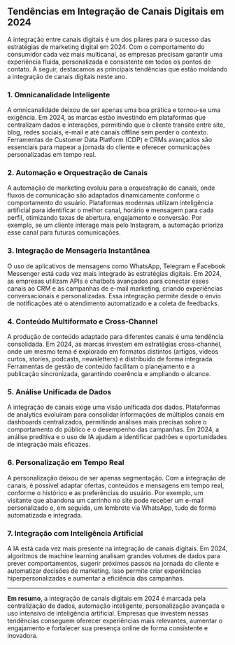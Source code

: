 
## Tendências em Integração de Canais Digitais em 2024

A integração entre canais digitais é um dos pilares para o sucesso das estratégias de marketing digital em 2024. Com o comportamento do consumidor cada vez mais multicanal, as empresas precisam garantir uma experiência fluida, personalizada e consistente em todos os pontos de contato. A seguir, destacamos as principais tendências que estão moldando a integração de canais digitais neste ano.

### 1. Omnicanalidade Inteligente

A omnicanalidade deixou de ser apenas uma boa prática e tornou-se uma exigência. Em 2024, as marcas estão investindo em plataformas que centralizam dados e interações, permitindo que o cliente transite entre site, blog, redes sociais, e-mail e até canais offline sem perder o contexto. Ferramentas de Customer Data Platform (CDP) e CRMs avançados são essenciais para mapear a jornada do cliente e oferecer comunicações personalizadas em tempo real.

### 2. Automação e Orquestração de Canais

A automação de marketing evoluiu para a orquestração de canais, onde fluxos de comunicação são adaptados dinamicamente conforme o comportamento do usuário. Plataformas modernas utilizam inteligência artificial para identificar o melhor canal, horário e mensagem para cada perfil, otimizando taxas de abertura, engajamento e conversão. Por exemplo, se um cliente interage mais pelo Instagram, a automação prioriza esse canal para futuras comunicações.

### 3. Integração de Mensageria Instantânea

O uso de aplicativos de mensagens como WhatsApp, Telegram e Facebook Messenger está cada vez mais integrado às estratégias digitais. Em 2024, as empresas utilizam APIs e chatbots avançados para conectar esses canais ao CRM e às campanhas de e-mail marketing, criando experiências conversacionais e personalizadas. Essa integração permite desde o envio de notificações até o atendimento automatizado e a coleta de feedbacks.

### 4. Conteúdo Multiformato e Cross-Channel

A produção de conteúdo adaptado para diferentes canais é uma tendência consolidada. Em 2024, as marcas investem em estratégias cross-channel, onde um mesmo tema é explorado em formatos distintos (artigos, vídeos curtos, stories, podcasts, newsletters) e distribuído de forma integrada. Ferramentas de gestão de conteúdo facilitam o planejamento e a publicação sincronizada, garantindo coerência e ampliando o alcance.

### 5. Análise Unificada de Dados

A integração de canais exige uma visão unificada dos dados. Plataformas de analytics evoluíram para consolidar informações de múltiplos canais em dashboards centralizados, permitindo análises mais precisas sobre o comportamento do público e o desempenho das campanhas. Em 2024, a análise preditiva e o uso de IA ajudam a identificar padrões e oportunidades de integração mais eficazes.

### 6. Personalização em Tempo Real

A personalização deixou de ser apenas segmentação. Com a integração de canais, é possível adaptar ofertas, conteúdos e mensagens em tempo real, conforme o histórico e as preferências do usuário. Por exemplo, um visitante que abandona um carrinho no site pode receber um e-mail personalizado e, em seguida, um lembrete via WhatsApp, tudo de forma automatizada e integrada.

### 7. Integração com Inteligência Artificial

A IA está cada vez mais presente na integração de canais digitais. Em 2024, algoritmos de machine learning analisam grandes volumes de dados para prever comportamentos, sugerir próximos passos na jornada do cliente e automatizar decisões de marketing. Isso permite criar experiências hiperpersonalizadas e aumentar a eficiência das campanhas.

---

**Em resumo**, a integração de canais digitais em 2024 é marcada pela centralização de dados, automação inteligente, personalização avançada e uso intensivo de inteligência artificial. Empresas que investem nessas tendências conseguem oferecer experiências mais relevantes, aumentar o engajamento e fortalecer sua presença online de forma consistente e inovadora.
```
